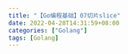 ```yaml
---
title: "【Go编程基础】07切片slice"
date: 2022-04-28T14:31:59+08:00
categories: ["Golang"]
tags: [Golang]
---
```

